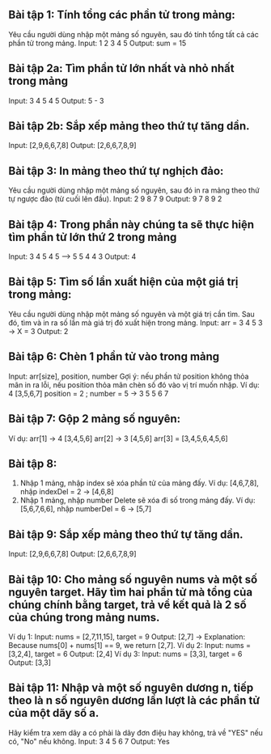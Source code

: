 ## Bài tập 1: Tính tổng các phần tử trong mảng:

Yêu cầu người dùng nhập một mảng số nguyên, sau đó tính tổng tất cả các phần tử trong mảng.
Input: 1 2 3 4 5
Output: sum = 15

## Bài tập 2a: Tìm phần tử lớn nhất và nhỏ nhất trong mảng

Input: 3 4 5 4 5
Output: 5 - 3

## Bài tập 2b: Sắp xếp mảng theo thứ tự tăng dần.

Input:  [2,9,6,6,7,8]
Output: [2,6,6,7,8,9]

## Bài tập 3: In mảng theo thứ tự nghịch đảo:

Yêu cầu người dùng nhập một mảng số nguyên, sau đó in ra mảng theo thứ tự ngược đảo (từ cuối lên đầu).
Input: 2 9 8 7 9
Output: 9 7 8 9 2

## Bài tập 4: Trong phần này chúng ta sẽ thực hiện tìm phần tử lớn thứ 2 trong mảng

Input: 3 4 5 4 5 --> 5 5 4 4 3
Output: 4

## Bài tập 5: Tìm số lần xuất hiện của một giá trị trong mảng:

Yêu cầu người dùng nhập một mảng số nguyên và một giá trị cần tìm. Sau đó, tìm và in ra số lần mà giá trị đó xuất hiện
trong mảng.
Input:  arr = 3 4 5 3 -> X = 3
Output: 2

## Bài tập 6: Chèn 1 phần tử vào trong mảng

Input: arr[size], position, number
Gợi ý: nếu phần tử position không thỏa mãn in ra lỗi, nếu position thỏa mãn chèn số đó vào vị trí muốn nhập. Ví dụ:
4 [3,5,6,7]
position = 2 ; number = 5 -> 3 5 5 6 7

## Bài tập 7: Gộp 2 mảng số nguyên:

Ví dụ: arr[1] -> 4 [3,4,5,6]
arr[2] -> 3 [4,5,6]
arr[3] = [3,4,5,6,4,5,6]

## Bài tập 8:

1. Nhập 1 mảng, nhập index sẽ xóa phần tử của mảng đấy. Ví dụ: [4,6,7,8], nhập indexDel = 2 -> [4,6,8]
2. Nhập 1 mảng, nhập number Delete sẽ xóa đi số trong mảng đấy. Ví dụ: [5,6,7,6,6], nhập numberDel = 6 -> [5,7]

## Bài tập 9: Sắp xếp mảng theo thứ tự tăng dần.

Input:  [2,9,6,6,7,8]
Output: [2,6,6,7,8,9]

## Bài tập 10: Cho mảng số nguyên nums và một số nguyên target. Hãy tìm hai phần tử mà tổng của chúng chính bằng target, trả về kết quả là 2 số của chúng trong mảng nums.

Ví dụ 1:
Input: nums = [2,7,11,15], target = 9
Output: [2,7]
-> Explanation: Because nums[0] + nums[1] == 9, we return [2,7].
Ví dụ 2:
Input: nums = [3,2,4], target = 6
Output: [2,4]
Ví dụ 3:
Input: nums = [3,3], target = 6
Output: [3,3]

## Bài tập 11: Nhập và một số nguyên dương n, tiếp theo là n số nguyên dương lần lượt là các phần tử của một dãy số a.

Hãy kiểm tra xem dãy a có phải là dãy đơn điệu hay không, trả về "YES" nếu có, "No" nếu không.
Input: 3 4 5 6 7
Output: Yes